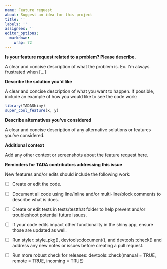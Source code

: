 ```yaml
---
name: Feature request
about: Suggest an idea for this project
title: ''
labels: ''
assignees: ''
editor_options: 
  markdown: 
    wrap: 72
---
```


**Is your feature request related to a problem? Please describe.**

A clear and concise description of what the problem is. Ex. I'm always
frustrated when [...]

**Describe the solution you'd like**

A clear and concise description of what you want to happen. If possible,
include an example of how you would like to see the code work:

``` r
library(TADAShiny)
super_cool_feature(x, y)
```

**Describe alternatives you've considered**

A clear and concise description of any alternative solutions or features
you've considered.

**Additional context**

Add any other context or screenshots about the feature request here.

**Reminders for TADA contributors addressing this issue**

New features and/or edits should include the following work:

-   [ ] Create or edit the code.

-   [ ] Document all code using line/inline and/or multi-line/block comments
    to describe what is does.

-   [ ] Create or edit tests in tests/testthat folder to help prevent and/or 
    troubleshoot potential future issues.

-   [ ] If your code edits impact other functionality in the shiny 
    app, ensure those are updated as well.

-   [ ] Run styler::style_pkg(), devtools::document(), and devtools::check() 
    and address any new notes or issues before creating a pull request.

-   [ ] Run more robust check for releases: devtools::check(manual = TRUE, 
    remote = TRUE, incoming = TRUE)

